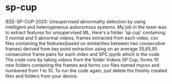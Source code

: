 # sp-cup
IEEE-SP-CUP-2020: Unsupervised abnormality detection by using intelligent and heterogeneous autonomous systems.
My job in the team was to extract features for unsupervised ML.
Here's a folder 'sp cup' containing: 5 normal and 5 abnormal videos, frames extracted from each video, csv files containing the features(based on similarities between two consecutive frames) derived from key point extraction using on an average 35,65,95 consecutive frame pairs for each video and SPC.ipynb which is the code. The code runs by taking videos from the folder Videos SP Cup, forms 10 new folders containing the frames and forms csv files named mycsv and numbered from 1 to 10. To run the code again, just delete the freshly created files and folders from your device.
